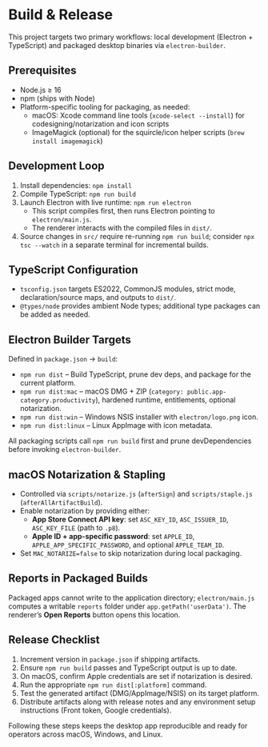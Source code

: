 # Build & Release

This project targets two primary workflows: local development (Electron + TypeScript) and packaged desktop binaries via `electron-builder`.

## Prerequisites

- Node.js ≥ 16
- npm (ships with Node)
- Platform-specific tooling for packaging, as needed:
  - macOS: Xcode command line tools (`xcode-select --install`) for codesigning/notarization and icon scripts
  - ImageMagick (optional) for the squircle/icon helper scripts (`brew install imagemagick`)

## Development Loop

1. Install dependencies: `npm install`
2. Compile TypeScript: `npm run build`
3. Launch Electron with live runtime: `npm run electron`
   - This script compiles first, then runs Electron pointing to `electron/main.js`.
   - The renderer interacts with the compiled files in `dist/`.
4. Source changes in `src/` require re-running `npm run build`; consider `npx tsc --watch` in a separate terminal for incremental builds.

## TypeScript Configuration

- `tsconfig.json` targets ES2022, CommonJS modules, strict mode, declaration/source maps, and outputs to `dist/`.
- `@types/node` provides ambient Node types; additional type packages can be added as needed.

## Electron Builder Targets

Defined in `package.json` → `build`:

- `npm run dist` – Build TypeScript, prune dev deps, and package for the current platform.
- `npm run dist:mac` – macOS DMG + ZIP (`category: public.app-category.productivity`), hardened runtime, entitlements, optional notarization.
- `npm run dist:win` – Windows NSIS installer with `electron/logo.png` icon.
- `npm run dist:linux` – Linux AppImage with icon metadata.

All packaging scripts call `npm run build` first and prune devDependencies before invoking `electron-builder`.

## macOS Notarization & Stapling

- Controlled via `scripts/notarize.js` (`afterSign`) and `scripts/staple.js` (`afterAllArtifactBuild`).
- Enable notarization by providing either:
  - **App Store Connect API key**: set `ASC_KEY_ID`, `ASC_ISSUER_ID`, `ASC_KEY_FILE` (path to `.p8`).
  - **Apple ID + app-specific password**: set `APPLE_ID`, `APPLE_APP_SPECIFIC_PASSWORD`, and optional `APPLE_TEAM_ID`.
- Set `MAC_NOTARIZE=false` to skip notarization during local packaging.

## Reports in Packaged Builds

Packaged apps cannot write to the application directory; `electron/main.js` computes a writable `reports` folder under `app.getPath('userData')`. The renderer’s **Open Reports** button opens this location.

## Release Checklist

1. Increment version in `package.json` if shipping artifacts.
2. Ensure `npm run build` passes and TypeScript output is up to date.
3. On macOS, confirm Apple credentials are set if notarization is desired.
4. Run the appropriate `npm run dist[:platform]` command.
5. Test the generated artifact (DMG/AppImage/NSIS) on its target platform.
6. Distribute artifacts along with release notes and any environment setup instructions (Front token, Google credentials).

Following these steps keeps the desktop app reproducible and ready for operators across macOS, Windows, and Linux.
